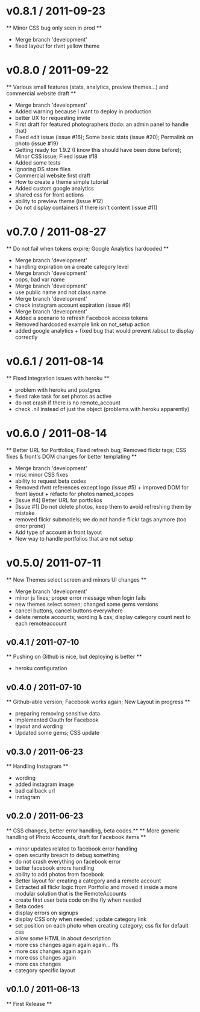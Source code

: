 
v0.8.1 / 2011-09-23 
==================

  ** Minor CSS bug only seen in prod **

  * Merge branch 'development'
  * fixed layout for rlvnt yellow theme

v0.8.0 / 2011-09-22
===================

  ** Various small features (stats, analytics, preview themes...) and
commercial website draft **

  * Merge branch 'development'
  * Added warning because I want to deploy in production
  * better UX for requesting invite
  * First draft for featured photographers (todo: an admin panel to handle that)
  * Fixed edit issue (issue #16); Some basic stats (issue #20); Permalink on photo (issue #19)
  * Getting ready for 1.9.2 (I know this should have been done before); Minor CSS issue; Fixed issue #18
  * Added some tests
  * Ignoring DS store files
  * Commercial website first draft
  * How to create a theme simple tutorial
  * Added custom google analytics
  * shared css for front actions
  * ability to preview theme (issue #12)
  * Do not display containers if there isn't content (issue #11)

v0.7.0 / 2011-08-27
===================

  ** Do not fail when tokens expire; Google Analytics hardcoded **

  * Merge branch 'development'
  * handling expiration on a create category level
  * Merge branch 'development'
  * oops, bad var name
  * Merge branch 'development'
  * use public name and not class name
  * Merge branch 'development'
  * check instagram account expiration (issue #9)
  * Merge branch 'development'
  * Added a scenario to refresh Facebook access tokens
  * Removed hardcoded example link on not_setup action
  * added google analytics + fixed bug that would prevent /about to display correctly

v0.6.1 / 2011-08-14
===================

  ** Fixed integration issues with heroku **

  * problem with heroku and postgres
  * fixed rake task for set photos as active
  * do not crash if there is no remote_account
  * check .nil instead of just the object (problems with heroku apparently)

v0.6.0 / 2011-08-14
===================

  ** Better URL for Portfolios; Fixed refresh bug; Removed flickr tags;
CSS fixes & front's DOM changes for better templating **

  * Merge branch 'development'
  * misc minor CSS fixes
  * ability to request beta codes
  * Removed rlvnt references except logo (issue #5) + improved DOM for front layout + refacto for photos named_scopes
  * [Issue #4] Better URL for portfolios
  * [Issue #1] Do not delete photos, keep them to avoid refreshing them by mistake
  * removed flickr submodels; we do not handle flickr tags anymore (too error prone)
  * Add type of account in front layout
  * New way to handle portfolios that are not setup

v0.5.0/ 2011-07-11
===================

** New Themes select screen and minors UI changes **

  * Merge branch 'development'
  * minor js fixes; proper error message when login fails
  * new themes select screen; changed some gems versions
  * cancel buttons, cancel buttons everywhere
  * delete remote accounts; wording & css; display category count next to each remoteaccount

v0.4.1 / 2011-07-10
-------------------

** Pushing on Github is nice, but deploying is better **

  * heroku configuration

v0.4.0 / 2011-07-10
-------------------

** Github-able version; Facebook works again; New Layout in progress **

  * preparing removing sensitive data
  * Implemented Oauth for Facebook
  * layout and wording
  * Updated some gems; CSS update

v0.3.0 / 2011-06-23
-------------------

** Handling Instagram **

  * wording
  * added instagram image
  * bad callback url
  * instagram

v0.2.0 / 2011-06-23
-------------------

** CSS changes, better error handling, beta codes.**
** More generic handling of Photo Accounts, draft for Facebook items **

  * minor updates related to facebook error handling
  * open security breach to debug something
  * do not crash everything on facebook error
  * better facebook errors handling
  * ability to add photos from facebook
  * Better layout for creating a category and a remote account
  * Extracted all flickr logic from Portfolio and moved it inside a more modular solution that is the RemoteAccounts
  * create first user beta code on the fly when needed
  * Beta codes
  * display errors on signups
  * display CSS only when needed; update category link
  * set position on each photo when creating category; css fix for default css
  * allow some HTML in about description
  * more css changes again again again... ffs
  * more css changes again again
  * more css changes again
  * more css changes
  * category specific layout

v0.1.0 / 2011-06-13
-------------------

** First Release **

